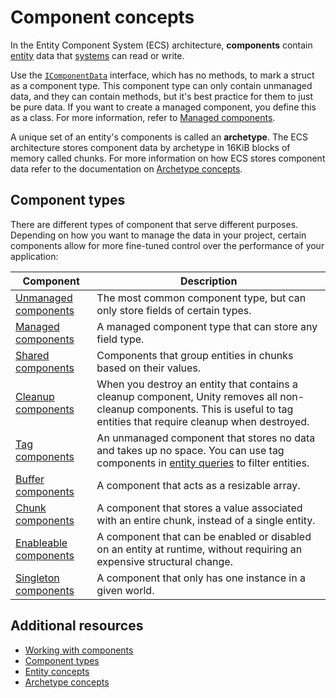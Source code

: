 # Component concepts

In the Entity Component System (ECS) architecture, **components** contain [entity](concepts-entities.md) data that [systems](concepts-systems.md) can read or write. 

Use the [`IComponentData`](xref:Unity.Entities.IComponentData) interface, which has no methods, to mark a struct as a component type. This component type can only contain unmanaged data, and they can contain methods, but it's best practice for them to just be pure data. If you want to create a managed component, you define this as a class. For more information, refer to [Managed components](components-managed.md).

A unique set of an entity's components is called an **archetype**. The ECS architecture stores component data by archetype in 16KiB blocks of memory called chunks. For more information on how ECS stores component data refer to the documentation on [Archetype concepts](concepts-archetypes.md).

## Component types

There are different types of component that serve different purposes. Depending on how you want to manage the data in your project, certain components allow for more fine-tuned control over the performance of your application:

|**Component**|**Description**|
|---|---|
| [Unmanaged components](components-unmanaged.md)| The most common component type, but can only store fields of certain types.|
| [Managed components](components-managed.md)| A managed component type that can store any field type.|
| [Shared components](components-shared.md)| Components that group entities in chunks based on their values.|
| [Cleanup components](components-cleanup.md)| When you destroy an entity that contains a cleanup component, Unity removes all non-cleanup components. This is useful to tag entities that require cleanup when destroyed. |
| [Tag components](components-tag.md)| An unmanaged component that stores no data and takes up no space. You can use tag components in [entity queries](systems-entityquery-intro.md) to filter entities.|
| [Buffer components](components-buffer.md)  | A component that acts as a resizable array.|
| [Chunk components](components-chunk.md)  | A component that stores a value associated with an entire chunk, instead of a single entity. |
| [Enableable components](components-enableable.md)| A component that can be enabled or disabled on an entity at runtime, without requiring an expensive structural change. |
| [Singleton components](components-singleton.md)| A component that only has one instance in a given world.|

## Additional resources

* [Working with components](components-intro.md)
* [Component types](components-type.md)
* [Entity concepts](concepts-entities.md)
* [Archetype concepts](concepts-archetypes.md)
